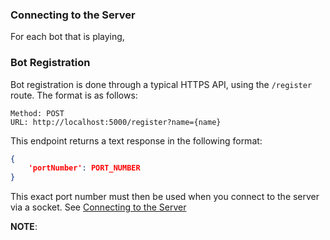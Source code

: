 ### Connecting to the Server

For each bot that is playing, 

### Bot Registration

Bot registration is done through a typical HTTPS API, using the `/register` route. The format is as follows:

```
Method: POST
URL: http://localhost:5000/register?name={name}
```

This endpoint returns a text response in the following format:

```json
{
    'portNumber': PORT_NUMBER
}
```

This exact port number must then be used when you connect to the server via a socket. See [Connecting to the Server](#connecting-to-the-server)

**NOTE**: 